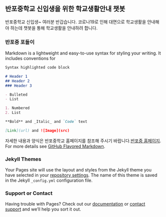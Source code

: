 ## 반포중학교 신입생을 위한 학교생활안내 챗봇

반포중학교 신입생~ 여러분 반갑습니다. 
코로나19로 인해 대면으로 학교생활을 안내해야 하는데 챗봇을 통해 학교생활을 안내하려 합니다.

### 반포중 포돌이

Markdown is a lightweight and easy-to-use syntax for styling your writing. It includes conventions for

```markdown
Syntax highlighted code block

# Header 1
## Header 2
### Header 3

- Bulleted
- List

1. Numbered
2. List

**Bold** and _Italic_ and `Code` text

[Link](url) and ![Image](src)
```


자세한 내용과 양식은 반포중학교 홈페이지를 참조해 주시기 바랍니다.[반포중 홈페이지](https://banpo.sen.ms.kr/index.do).
For more details see [GitHub Flavored Markdown](https://guides.github.com/features/mastering-markdown/).

### Jekyll Themes

Your Pages site will use the layout and styles from the Jekyll theme you have selected in your [repository settings](https://github.com/leehyungu/banpochat/settings/pages). The name of this theme is saved in the Jekyll `_config.yml` configuration file.

### Support or Contact

Having trouble with Pages? Check out our [documentation](https://docs.github.com/categories/github-pages-basics/) or [contact support](https://support.github.com/contact) and we’ll help you sort it out.
